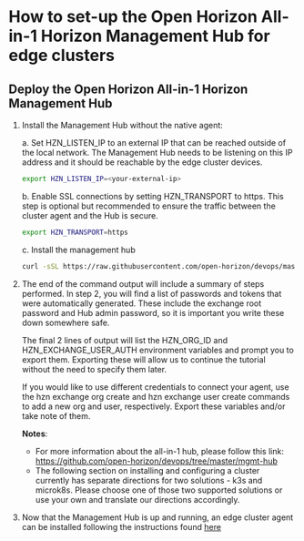 # How to set-up the Open Horizon All-in-1 Horizon Management Hub for edge clusters

## Deploy the Open Horizon All-in-1 Horizon Management Hub

1. Install the Management Hub without the native agent:

   a. Set HZN_LISTEN_IP to an external IP that can be reached outside of the local network. The Management Hub needs to be listening on this IP address and it should be reachable by the edge cluster devices.

   ```bash
   export HZN_LISTEN_IP=<your-external-ip>
   ```

   b. Enable SSL connections by setting HZN_TRANSPORT to https. This step is optional but recommended to ensure the traffic between the cluster agent and the Hub is secure.

   ```bash
   export HZN_TRANSPORT=https
   ```

   c. Install the management hub

   ```bash
   curl -sSL https://raw.githubusercontent.com/open-horizon/devops/master/mgmt-hub/deploy-mgmt-hub.sh | bash -s -- -A
   ```

2. The end of the command output will include a summary of steps performed. In step 2, you will find a list of passwords and tokens that were automatically generated. These include the exchange root password and Hub admin password, so it is important you write these down somewhere safe.

   The final 2 lines of output will list the HZN_ORG_ID and HZN_EXCHANGE_USER_AUTH environment variables and prompt you to export them. Exporting these will allow us to continue the tutorial without the need to specify them later.

   If you would like to use different credentials to connect your agent, use the hzn exchange org create and hzn exchange user create commands to add a new org and user, respectively. Export these variables and/or take note of them.

   **Notes**:
   - For more information about the all-in-1 hub, please follow this link: <https://github.com/open-horizon/devops/tree/master/mgmt-hub>
   - The following section on installing and configuring a cluster currently has separate directions for two solutions - k3s and microk8s.  Please choose one of those two supported solutions or use your own and translate our directions accordingly.

3. Now that the Management Hub is up and running, an edge cluster agent can be installed following the instructions found [here](./cluster_install.md)
